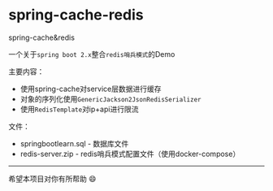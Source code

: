 # spring-cache-redis
spring-cache&redis

一个关于`spring boot 2.x`整合`redis哨兵模式`的Demo

主要内容：
- 使用spring-cache对service层数据进行缓存
- 对象的序列化使用`GenericJackson2JsonRedisSerializer`
- 使用`RedisTemplate`对ip+api进行限流

文件：
- springbootlearn.sql - 数据库文件
- redis-server.zip - redis哨兵模式配置文件（使用docker-compose）

---

希望本项目对你有所帮助 :smile: 